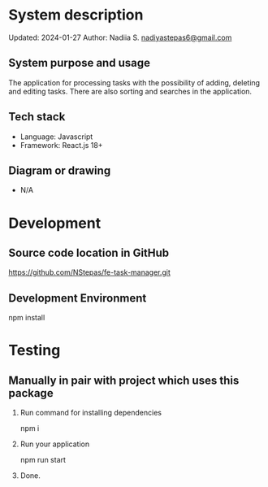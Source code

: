 # System description

Updated: 2024-01-27 Author: Nadiia S. <nadiyastepas6@gmail.com>

## System purpose and usage

The application for processing tasks with the possibility of adding, deleting and editing tasks.
There are also sorting and searches in the application.

## Tech stack

-  Language: Javascript
-  Framework: React.js 18+

## Diagram or drawing

-  N/A

# Development

## Source code location in GitHub

https://github.com/NStepas/fe-task-manager.git

## Development Environment

npm install

# Testing

## Manually in pair with project which uses this package

1. Run command for installing dependencies

   npm i

2. Run your application

   npm run start

3. Done.
